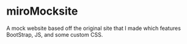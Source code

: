 # miroMocksite
A mock website based off the original site that I made which features BootStrap, JS, and some custom CSS.
